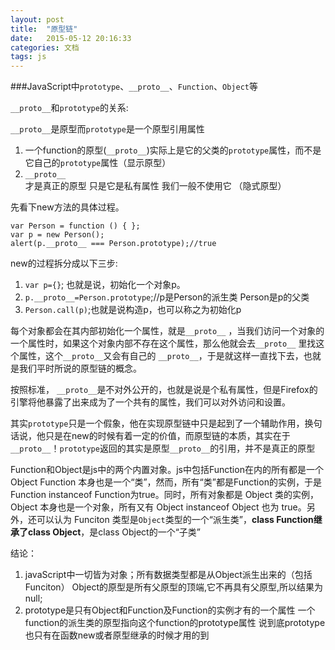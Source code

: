 ```yaml
---
layout: post
title:  "原型链"
date:   2015-05-12 20:16:33
categories: 文档
tags: js
---
```

<!--more-->
###JavaScript中`prototype`、`__proto__`、`Function`、`Object`等

`__proto__`和`prototype`的关系:

`__proto__`是原型而`prototype`是一个原型引用属性

1. 一个function的原型(`__proto__`)实际上是它的父类的`prototype`属性，而不是它自己的`prototype`属性（显示原型）
2. `__proto__`才是真正的原型 只是它是私有属性 我们一般不使用它 （隐式原型）


先看下new方法的具体过程。

	var Person = function () { };
	var p = new Person();
	alert(p.__proto__ === Person.prototype);//true

new的过程拆分成以下三步:

1. `var p={}`; 也就是说，初始化一个对象p。
2. `p.__proto__=Person.prototype`;//p是Person的派生类 Person是p的父类
3. `Person.call(p)`;也就是说构造p，也可以称之为初始化p


每个对象都会在其内部初始化一个属性，就是`__proto__` ，当我们访问一个对象的一个属性时，如果这个对象内部不存在这个属性，那么他就会去`__proto__` 里找这个属性，这个`__proto__`又会有自己的 `__proto__`，于是就这样一直找下去，也就是我们平时所说的原型链的概念。

按照标准， `__proto__`是不对外公开的，也就是说是个私有属性，但是Firefox的引擎将他暴露了出来成为了一个共有的属性，我们可以对外访问和设置。

其实`prototype`只是一个假象，他在实现原型链中只是起到了一个辅助作用，换句话说，他只是在new的时候有着一定的价值，而原型链的本质，其实在于`__proto__`！`prototype`返回的其实是原型`__proto__`的引用，并不是真正的原型


Function和Object是js中的两个内置对象。js中包括Function在内的所有都是一个Object
Function 本身也是一个“类”，然而，所有“类”都是Function的实例，于是 Function instanceof Function为true。同时，所有对象都是 Object 类的实例，Object 本身也是一个对象，所有又有 Object instanceof Object 也为 true。另外，还可以认为 Funciton 类型是`Object`类型的一个“派生类”，**class Function继承了class Object**，是class Object的一个“子类”

结论：

1. javaScript中一切皆为对象；所有数据类型都是从Object派生出来的（包括Funciton） Object的原型是所有父原型的顶端,它不再具有父原型,所以结果为null;
2. prototype是只有Object和Function及Function的实例才有的一个属性 一个function的派生类的原型指向这个function的prototype属性 说到底prototype也只有在函数new或者原型继承的时候才用的到



























